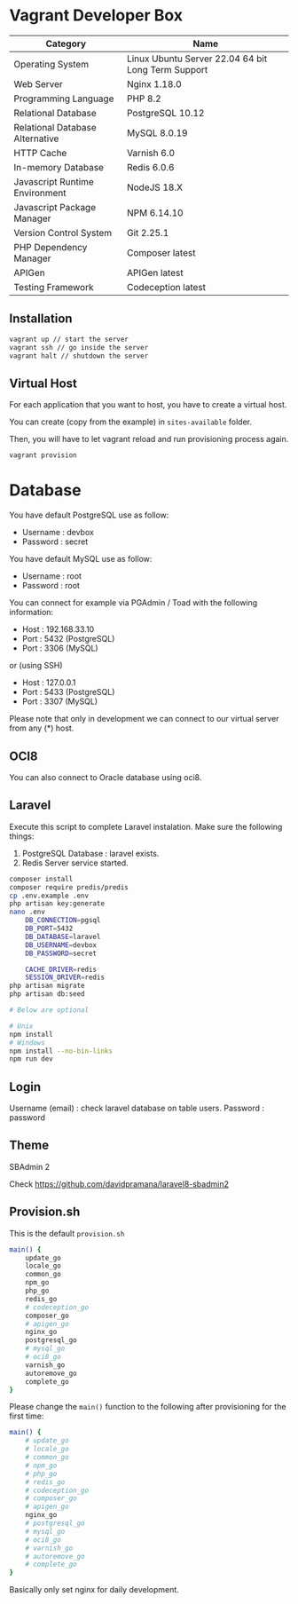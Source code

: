 # Vagrant Developer Box

| Category           | Name   |
| ------------------ | ------ |
| Operating System   | Linux Ubuntu Server 22.04 64 bit Long Term Support |
| Web Server   | Nginx 1.18.0   |
| Programming Language   | PHP 8.2	|
| Relational Database   | PostgreSQL 10.12   |
| Relational Database Alternative   | MySQL 8.0.19   |
| HTTP Cache        | Varnish 6.0 |
| In-memory Database   | Redis 6.0.6   |
| Javascript Runtime Environment   | NodeJS 18.X   |
| Javascript Package Manager   | NPM 6.14.10   |
| Version Control System   | Git 2.25.1   |
| PHP Dependency Manager   | Composer latest   |
| APIGen   | APIGen latest   |
| Testing Framework   | Codeception latest   |

## Installation

```bash
vagrant up // start the server
vagrant ssh // go inside the server
vagrant halt // shutdown the server
```

## Virtual Host

For each application that you want to host, you have to create a virtual host.

You can create (copy from the example) in ``sites-available`` folder.

Then, you will have to let vagrant reload and run provisioning process again.

``vagrant provision``


# Database

You have default PostgreSQL use as follow:

* Username : devbox
* Password : secret

You have default MySQL use as follow:

* Username : root
* Password : root

You can connect for example via PGAdmin / Toad with the following information:

* Host : 192.168.33.10
* Port : 5432 (PostgreSQL)
* Port : 3306 (MySQL)

or (using SSH)

* Host : 127.0.0.1
* Port : 5433 (PostgreSQL)
* Port : 3307 (MySQL)

Please note that only in development we can connect to our virtual server from any (*) host.

## OCI8

You can also connect to Oracle database using oci8.

## Laravel

Execute this script to complete Laravel instalation. Make sure the following things:

1. PostgreSQL Database : laravel exists.
2. Redis Server service started.

```bash
composer install
composer require predis/predis
cp .env.example .env
php artisan key:generate
nano .env
	DB_CONNECTION=pgsql
	DB_PORT=5432
	DB_DATABASE=laravel
	DB_USERNAME=devbox
	DB_PASSWORD=secret

	CACHE_DRIVER=redis
	SESSION_DRIVER=redis
php artisan migrate
php artisan db:seed

# Below are optional

# Unix
npm install
# Windows
npm install --no-bin-links
npm run dev
```

## Login

Username (email) : check laravel database on table users.
Password : password

## Theme

SBAdmin 2

Check https://github.com/davidpramana/laravel8-sbadmin2

## Provision.sh

This is the default ``provision.sh``

```bash
main() {
	update_go
	locale_go
	common_go
	npm_go
	php_go
	redis_go
	# codeception_go
	composer_go
	# apigen_go
	nginx_go
	postgresql_go
	# mysql_go
	# oci8_go
	varnish_go
	autoremove_go
	complete_go
}
```

Please change the ``main()`` function to the following after provisioning for the first time:


```bash
main() {
	# update_go
	# locale_go
	# common_go
	# npm_go
	# php_go
	# redis_go
	# codeception_go
	# composer_go
	# apigen_go
	nginx_go
	# postgresql_go
	# mysql_go
	# oci8_go
	# varnish_go
	# autoremove_go
	# complete_go
}
```

Basically only set nginx for daily development.